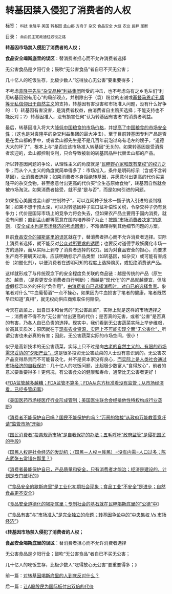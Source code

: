 # 转基因禁入侵犯了消费者的人权

标签： `科技` `袁隆平` `美国` `转基因` `孟山都` `方舟子` `杂交` `食品安全` `大豆` `农业` `民粹` `垄断` 

目录： `自由民主宪政通往奴役之路`

**转基因市场禁入侵犯了消费者的人权；**

**食品安全竭斯底里的误区**：替消费者担心而不允许消费者选择

无公害食品是夕阳行业；鼓吹“无公害食品”者自已不买无公害；

几十亿人的吃饭生存，比极少数人“吃得放心无公害”要重要得多；



不考虑[袁隆平先生“杂交品种”利益集团](../../../2010/3/5/权威同样有胡说八道的平等权力.md)所受的冲击，也不考虑乌有之乡毛左们“利用转基因别有用心”的局部观点，并剔除出于（袁）粉丝的忠诚或[基督马恩毛孔儒等无私信仰出于自然主义](../../../2009/12/31/小农意识的“自然主义”是落后的共同根源.md)的支持，转基因有害没害和市场准入问题，没有什么好争的：1）转基因有害没害，是消费者权益，由消费者自主购买选择；不能支持也不能反对；2）转基因准入，没有损害任何“认为转基因有害者”的消费者利益。

最后，转基因准入将大大[降低中国粮食的市场价格](../../../2009/1/23/市场经济去特权化,市场是最强大的天然的平准工具.md)，并[提高了中国粮食的市场安全性](../../../2009/1/8/中国粮食安全与耕地红线毫无关系.md)；（这也是对袁隆平的杂交利益集团的最大冲击）。至于目前转基因专利产品是否是在孟山都的手中，或者孟山都先生是不是几百年前泡过乌有毛左的嫂子，“道德大大的坏了”，根本上与“是否应该市场准入转基因”无关的。如果转基因是受消费者欢迎的，孟山都控制专利，只会导致被新的转基因品种代替孟山都的产品。

所以转基因问题的争论，从理性主义的角度就是“[民粹野心家和既有掌权”的权力之](../../../2011/5/13/民主取决于默认权益归属权.md)争；而从个人主义的角度就简单得多了：市场准入，条件是明码标示（含或不含转基因），[让消费者选择](../../../2010/5/28/不要强迫转基因消费者&quot;是或否&quot;选择.md)；如果消费者本身拒绝转基因，并愿意付出更高的代价买袁隆平的杂交食物，甚至愿意付出更高的代价买“全生态原始食物”，转基因自然就会被市场淘汰。如果消费者接受，就不是“是与否”，而是如何引进的问题。

如果担心美国或孟山都“控制种子”，可以连同种子技术一揽子纳入引进的谈判框架；如果不想干预太深，可以对转基因种子进口征补偿性关税，令杂交种子仍有竞争力；代价是国际市场上的竞争力将会失去，但如果农产品主要用于国内消费，就没有问题；直到孟山都等愿意在国内培养种子为止！[按照“市场消费者决定”的原则](../../../2010/3/27/生产的价值是消费者的体验；政府无法代替.md)，（[安全成本也是市场经济的考虑因素](../../../2011/1/8/当“居安思危”成为陋习.md)），不难循理得到其他细节问题的方案。

目前[食品安全的竭斯底里的误区](../../../2011/6/10/极度恐慌!水，空气，可口可乐……有毒？.md)就在于，替消费者担心而不允许消费者选择。实际上消费者选择，就不能反对[公众对所要求的透明](http://darthvad.blog.sohu.com/131306260.html)；也要反对道德手段妖魔化市场一方的选择，而从实际上剥夺了消费者选择的权力。因为对食品安全的担心，而要求生产商不要瞒天过海，应该明确标示产品类型（如转基因，如杂交）或可能有害成份（如塑化剂），以便消费者在透明可知的程度上选择购买，或拒绝消费该产品。

这样就形成了与传统观念下的安全程度负关联的商品链：越是传统的产品（原生态）越贵，（是否更安全消费者自行判断）；而越是“现代化”的产品就越便宜，但除虚假标示以外的任何“负作用”，[由消费者自已选择消费时，对自已的选择负责](../../../2009/2/5/市场经济的自由交换原则不容争辩.md)。象笔者对什么“牛血葡萄酒”一点不操心，如果因为牛血损害了笔者的健康，笔者既然早已知道“真相”，就无权向供应商索取任何赔偿。

今天在蔬菜上，出自日本和台湾的“无公害蔬菜”，实际上就是这样的市场选择之一；消费者不得不为“无公害”付出更高的代价；是否真的无害，或者“公害”是否真的有害，乃各人自已负责的选择。现实中，我们看到无公害蔬菜实际上举步维艰，价高其实质次；原因就在于[现有农业资源，实际上不可能实现全面“无公害化”，](../../../2011/6/12/工业化初期普遍地歇斯底里食品安全.md)所谓公害也未必真的有害；因此，无公害蔬菜实际的市场空间，很小！

似乎是高新技术的无公害蔬菜，实际上只不过是向[古老的自然主义的、有限的市场需求妥协的“夕阳产业”，](../../../2009/12/31/有什么样的文化，就有什么样的国民.md)这是很多投资无公害蔬菜的人士没有意识到的。无公害农产品变得昂贵而不可能普及化，并不是资本家没有良心，[而实际上是人类社会通过市场经济的自我保护](../../../2009/12/31/天人合一！中国历史上从来没有出现过的人间天堂！.md)：几十亿人的吃饭问题，比起极少数富人“食得放心”，前者的意义要重要得多！更何况，有公害食众的健康和寿命，通常比无公害者更好！

《[FDA监管越多越糟；FDA监管不算多；FDA从东方标准看没有监管；从市场经济看，已经多管闲事](../../../2011/6/10/FDA监管越多越没有公益.md)》

《[美国医药市场经医疗行业形成管制；美国医生联合会经排他性特权构成行业垄断](../../../2011/6/11/美国医保医疗医药市场管制造成垄断和高价.md)》

《[消费者不能保护自已吗？国民不能保护的吗？“万恶的独裁”从政府万能教善意吁请“监管市场”开始](../../../2011/6/11/消费者不能保护自已吗？监管必不可少吗？.md)》

《[国民消费者“投票规范市场”是自我保护的办法；五毛呼吁“政府监管”是侵犯国民的手段](../../../2011/6/11/监管越严,越是质次价高.md)》

《[国民人权是社会经济的发动机；（国民－人权＝贱民）=没有内需=人口过多；陈志武张五常错在那里？](../../../2011/6/12/国民人权是社会经济的发动机，兼谈耶鲁陈志武.md)》

《[消费者最能保护自已，产品质量和安全，只有消费者才能治；经济是建设的，计划是专门破坏的](../../../2011/6/12/消费者最能保护自已，供应商最懂得生产什么.md)》

《[“食品安全的歇斯底里”是工业化初期社会现象；食品工业“不安全”是进步；自然食品更不安全](../../../2011/6/12/工业化初期普遍地歇斯底里食品安全.md)》

《[食品安全道德化的竭斯底里；专制社会的基石就在民粹竭斯底里的“公德”中](../../../2011/6/13/食品安全道德化的竭斯底里.md)》

《[“食品有害”与“市场准入”是完全独立的命题；转基因争论中的“中央集权 Vs
市场经济”](../../../2011/6/13/对转基因竭斯底里的人到底反对什么？.md)》

《**转基因市场禁入侵犯了消费者的人权；**

**食品安全竭斯底里的误区**：替消费者担心而不允许消费者选择

无公害食品是夕阳行业；鼓吹“无公害食品”者自已不买无公害；

几十亿人的吃饭生存，比极少数人“吃得放心无公害”要重要得多；》

前一篇：[对转基因竭斯底里的人到底反对什么？](../../../2011/6/13/对转基因竭斯底里的人到底反对什么？.md)

后一篇：[让A股股民为国际板付出双倍的代价](../../../2011/6/14/让A股股民为国际板付出双倍的代价.md)